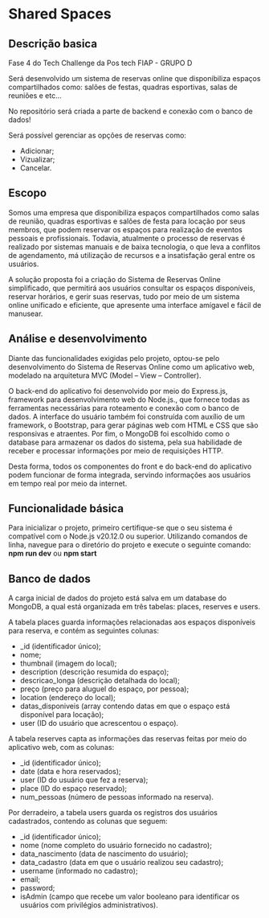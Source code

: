 # Shared Spaces

## Descrição basica
Fase 4 do Tech Challenge da Pos tech FIAP - GRUPO D 

Será desenvolvido um sistema de reservas online que disponibiliza espaços compartilhados como: salões de festas, quadras esportivas, salas de reuniões e etc... 

No repositório será criada a parte de backend e conexão com o banco de dados!

Será possível gerenciar as opções de reservas  como: 
- Adicionar;
- Vizualizar;
- Cancelar.

## Escopo
Somos uma empresa que disponibiliza espaços compartilhados como salas de reunião, quadras esportivas e salões de festa para locação por seus membros, que podem reservar os espaços para realização de eventos pessoais e profissionais. Todavia, atualmente o processo de reservas é realizado por sistemas manuais e de baixa tecnologia, o que leva a conflitos de agendamento, má utilização de recursos e a insatisfação geral entre os usuários.

A solução proposta foi a criação do Sistema de Reservas Online simplificado, que permitirá aos usuários consultar os espaços disponíveis, reservar horários, e gerir suas reservas, tudo por meio de um sistema online unificado e eficiente, que apresente uma interface amígavel e fácil de manusear.

## Análise e desenvolvimento
Diante das funcionalidades exigidas pelo projeto, optou-se pelo desenvolvimento do Sistema de Reservas Online como um aplicativo web, modelado na arquitetura MVC (Model – View – Controller). 

O back-end do aplicativo foi desenvolvido por meio do Express.js, framework para desenvolvimento web do Node.js., que fornece todas as ferramentas necessárias para roteamento e conexão com o banco de dados. A interface do usuário também foi construída com auxílio de um framework, o Bootstrap, para gerar páginas web com HTML e CSS que são responsivas e atraentes. Por fim, o MongoDB foi escolhido como o database para armazenar os dados do sistema, pela sua habilidade de receber e processar informações por meio de requisições HTTP. 

Desta forma, todos os componentes do front e do back-end do aplicativo podem funcionar de forma integrada, servindo informações aos usuários em tempo real por meio da internet.

## Funcionalidade básica
Para inicializar o projeto, primeiro certifique-se que o seu sistema é compatível com o Node.js v20.12.0 ou superior. Utilizando comandos de linha, navegue para o diretório do projeto e execute o seguinte comando: **npm run dev** ou **npm start**

## Banco de dados
A carga inicial de dados do projeto está salva em um database do MongoDB, a qual está organizada em três tabelas: places, reserves e users.

A tabela places guarda informações relacionadas aos espaços disponíveis para reserva, e contém as seguintes colunas:
-	_id (identificador único);
-	nome;
-	thumbnail (imagem do local);
-	description (descrição resumida do espaço);
-	descricao_longa (descrição detalhada do local);
-	preço (preço para aluguel do espaço, por pessoa); 
-	location (endereço do local); 
-	datas_disponiveis (array contendo datas em que o espaço está disponível para locação);
-	user (ID do usuário que acrescentou o espaço).

A tabela reserves capta as informações das reservas feitas por meio do aplicativo web, com as colunas:
-	_id (identificador único);
-	date (data e hora reservados);
-	user (ID do usuário que fez a reserva);
-	place (ID do espaço reservado);
-	num_pessoas (número de pessoas informado na reserva).

Por derradeiro, a tabela users guarda os registros dos usuários cadastrados, contendo as colunas que seguem:
-	_id (identificador único);
-	nome (nome completo do usuário fornecido no cadastro);
-	data_nascimento (data de nascimento do usuário);
-	data_cadastro (data em que o usuário realizou seu cadastro);
-	username (informado no cadastro);
-	email;
-	password;
-	isAdmin (campo que recebe um valor booleano para identificar os usuários com privilégios administrativos).


